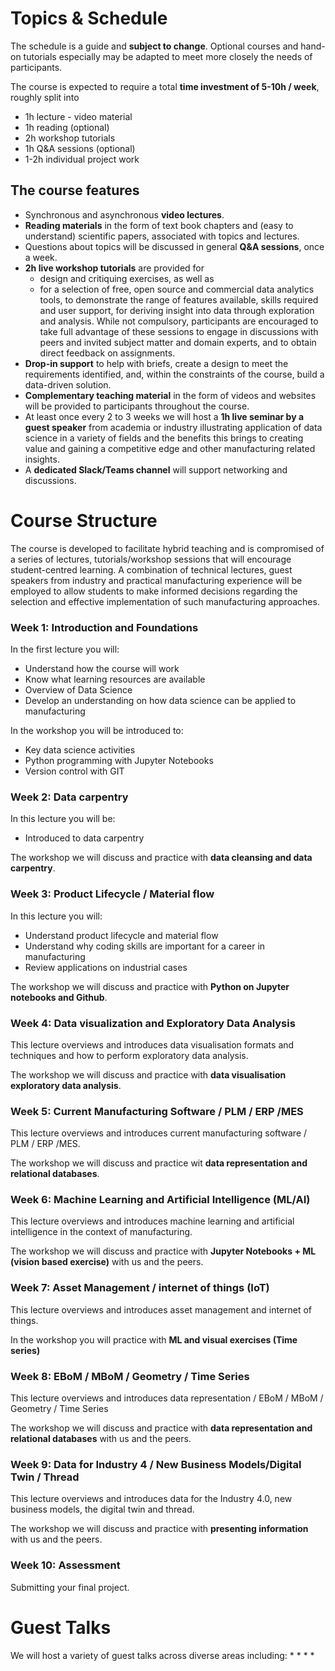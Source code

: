 # Topics & Schedule 

The schedule is a guide and **subject to change**. Optional courses and hand-on tutorials especially may be adapted to meet more closely the needs of participants. 

The course is expected to require a total __time investment of 5-10h / week__, roughly split into

* 1h lecture - video material 
* 1h reading (optional)
* 2h workshop tutorials 
* 1h Q&A sessions (optional)
* 1-2h individual project work

## The course features ## 

* Synchronous and asynchronous __video lectures__.
* __Reading materials__ in the form of text book chapters and (easy to understand) scientific papers, associated with topics and lectures.  
* Questions about topics will be discussed in general __Q&A sessions__, once a week. 
* __2h live workshop tutorials__ are provided for 
  * design and critiquing exercises, as well as
  * for a selection of free, open source and commercial data analytics tools, to demonstrate the range of features available, skills required and user support, for deriving insight into data through exploration and analysis. While not compulsory, participants are encouraged to take full advantage of these sessions to engage in discussions with peers and invited subject matter and domain experts, and to obtain direct feedback on assignments.
* __Drop-in support__ to help with briefs, create a design to meet the requirements identified, and, within the constraints of the course, build a data-driven solution.
* __Complementary teaching material__ in the form of videos and websites will be provided to participants throughout the course.
* At least once every 2 to 3 weeks we will host a __1h live seminar by a guest speaker__ from academia or industry illustrating application of data science in a variety of fields and the benefits this brings to creating value and gaining a competitive edge and other manufacturing related insights.
* A __dedicated Slack/Teams channel__ will support networking and discussions.

# Course Structure

The course is developed to facilitate hybrid teaching and is compromised of a series of lectures, tutorials/workshop sessions that will encourage student-centred learning. A combination of technical lectures, guest speakers from industry and practical manufacturing experience will be employed to allow students to make informed decisions regarding the selection and effective implementation of such manufacturing approaches. 
 

<!-- * __Weeks 9 &amp; 10__ conclude the course with a set of __advanced topics__, from which participants will select options to focus on, ideally in line with their project. 
* __Week 11__ is not a taught week. It's to finish your projects which you have to hand in at the end of that week. -->


### Week 1: Introduction and Foundations

In the first lecture you will: 
* Understand how the course will work
* Know what learning resources are available 
* Overview of Data Science
* Develop an understanding on how data science can be applied to manufacturing 

In the workshop you will be introduced to:
* Key data science activities
* Python programming with Jupyter Notebooks
* Version control with GIT
 

### Week 2: Data carpentry 

In this lecture you will be:

* Introduced to data carpentry

The workshop we will discuss and practice with **data cleansing and data carpentry**. 


### Week 3: Product Lifecycle / Material flow  

In this lecture you will:

* Understand product lifecycle and material flow 
* Understand why coding skills are important for a career in manufacturing 
* Review applications on industrial cases

The workshop we will discuss and practice with **Python on Jupyter notebooks and Github**. 


### Week 4: Data visualization and Exploratory Data Analysis

This lecture overviews and introduces data visualisation formats and techniques and how to perform exploratory data analysis.

The workshop we will discuss and practice with **data visualisation exploratory data analysis**.


### Week 5: Current Manufacturing Software / PLM / ERP /MES

This lecture overviews and introduces current manufacturing software / PLM / ERP /MES.

The workshop we will discuss and practice wit **data representation and relational databases**.



### Week 6: Machine Learning and Artificial Intelligence (ML/AI)

This lecture overviews and introduces machine learning and artificial intelligence in the context of manufacturing.

The workshop we will discuss and practice with **Jupyter Notebooks + ML (vision based exercise)** with us and the peers.


### Week 7: Asset Management / internet of things (IoT)

This lecture overviews and introduces asset management and internet of things.

In the workshop you will practice with **ML and visual exercises (Time series)**


### Week 8:  EBoM / MBoM / Geometry / Time Series 

This lecture overviews and introduces data representation / EBoM / MBoM / Geometry / Time Series 

The workshop we will discuss and practice with  **data representation and relational databases** with us and the peers.


### Week 9: Data for Industry 4 / New Business Models/Digital Twin / Thread

This lecture overviews and introduces data for the Industry 4.0, new business models, the digital twin and thread.

The workshop we will discuss and practice with **presenting information** with us and the peers.

### Week 10: Assessment 

Submitting your final project.



# Guest Talks

We will host a variety of guest talks across diverse areas including:
* 
* 
* 
* 

